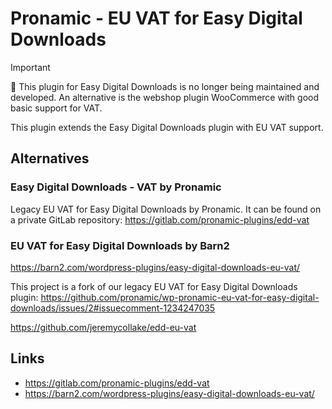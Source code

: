 # Pronamic - EU VAT for Easy Digital Downloads

> [!IMPORTANT]  
> 🚨 This plugin for Easy Digital Downloads is no longer being maintained and developed. An alternative is the webshop plugin WooCommerce with good basic support for VAT.

This plugin extends the Easy Digital Downloads plugin with EU VAT support.

## Alternatives

### Easy Digital Downloads - VAT by Pronamic

Legacy EU VAT for Easy Digital Downloads by Pronamic. It can be found on a private GitLab repository:
https://gitlab.com/pronamic-plugins/edd-vat

### EU VAT for Easy Digital Downloads by Barn2

https://barn2.com/wordpress-plugins/easy-digital-downloads-eu-vat/

This project is a fork of our legacy EU VAT for Easy Digital Downloads plugin:
https://github.com/pronamic/wp-pronamic-eu-vat-for-easy-digital-downloads/issues/2#issuecomment-1234247035

https://github.com/jeremycollake/edd-eu-vat

## Links

- https://gitlab.com/pronamic-plugins/edd-vat
- https://barn2.com/wordpress-plugins/easy-digital-downloads-eu-vat/
